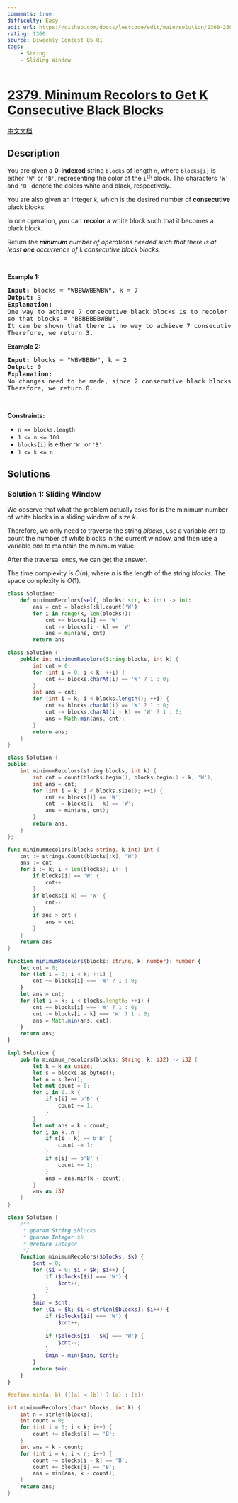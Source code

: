 ```yaml
---
comments: true
difficulty: Easy
edit_url: https://github.com/doocs/leetcode/edit/main/solution/2300-2399/2379.Minimum%20Recolors%20to%20Get%20K%20Consecutive%20Black%20Blocks/README_EN.md
rating: 1360
source: Biweekly Contest 85 Q1
tags:
    - String
    - Sliding Window
---
```


<!-- problem:start -->

# [2379. Minimum Recolors to Get K Consecutive Black Blocks](https://leetcode.com/problems/minimum-recolors-to-get-k-consecutive-black-blocks)

[中文文档](/solution/2300-2399/2379.Minimum%20Recolors%20to%20Get%20K%20Consecutive%20Black%20Blocks/README.md)

## Description

<p>You are given a <strong>0-indexed</strong> string <code>blocks</code> of length <code>n</code>, where <code>blocks[i]</code> is either <code>&#39;W&#39;</code> or <code>&#39;B&#39;</code>, representing the color of the <code>i<sup>th</sup></code> block. The characters <code>&#39;W&#39;</code> and <code>&#39;B&#39;</code> denote the colors white and black, respectively.</p>

<p>You are also given an integer <code>k</code>, which is the desired number of <strong>consecutive</strong> black blocks.</p>

<p>In one operation, you can <strong>recolor</strong> a white block such that it becomes a black block.</p>

<p>Return<em> the <strong>minimum</strong> number of operations needed such that there is at least <strong>one</strong> occurrence of </em><code>k</code><em> consecutive black blocks.</em></p>

<p>&nbsp;</p>
<p><strong class="example">Example 1:</strong></p>

<pre>
<strong>Input:</strong> blocks = &quot;WBBWWBBWBW&quot;, k = 7
<strong>Output:</strong> 3
<strong>Explanation:</strong>
One way to achieve 7 consecutive black blocks is to recolor the 0th, 3rd, and 4th blocks
so that blocks = &quot;BBBBBBBWBW&quot;. 
It can be shown that there is no way to achieve 7 consecutive black blocks in less than 3 operations.
Therefore, we return 3.
</pre>

<p><strong class="example">Example 2:</strong></p>

<pre>
<strong>Input:</strong> blocks = &quot;WBWBBBW&quot;, k = 2
<strong>Output:</strong> 0
<strong>Explanation:</strong>
No changes need to be made, since 2 consecutive black blocks already exist.
Therefore, we return 0.
</pre>

<p>&nbsp;</p>
<p><strong>Constraints:</strong></p>

<ul>
	<li><code>n == blocks.length</code></li>
	<li><code>1 &lt;= n &lt;= 100</code></li>
	<li><code>blocks[i]</code> is either <code>&#39;W&#39;</code> or <code>&#39;B&#39;</code>.</li>
	<li><code>1 &lt;= k &lt;= n</code></li>
</ul>

## Solutions

<!-- solution:start -->

### Solution 1: Sliding Window

We observe that what the problem actually asks for is the minimum number of white blocks in a sliding window of size $k$.

Therefore, we only need to traverse the string $blocks$, use a variable $cnt$ to count the number of white blocks in the current window, and then use a variable $ans$ to maintain the minimum value.

After the traversal ends, we can get the answer.

The time complexity is $O(n)$, where $n$ is the length of the string $blocks$. The space complexity is $O(1)$.

<!-- tabs:start -->

```python
class Solution:
    def minimumRecolors(self, blocks: str, k: int) -> int:
        ans = cnt = blocks[:k].count('W')
        for i in range(k, len(blocks)):
            cnt += blocks[i] == 'W'
            cnt -= blocks[i - k] == 'W'
            ans = min(ans, cnt)
        return ans
```

```java
class Solution {
    public int minimumRecolors(String blocks, int k) {
        int cnt = 0;
        for (int i = 0; i < k; ++i) {
            cnt += blocks.charAt(i) == 'W' ? 1 : 0;
        }
        int ans = cnt;
        for (int i = k; i < blocks.length(); ++i) {
            cnt += blocks.charAt(i) == 'W' ? 1 : 0;
            cnt -= blocks.charAt(i - k) == 'W' ? 1 : 0;
            ans = Math.min(ans, cnt);
        }
        return ans;
    }
}
```

```cpp
class Solution {
public:
    int minimumRecolors(string blocks, int k) {
        int cnt = count(blocks.begin(), blocks.begin() + k, 'W');
        int ans = cnt;
        for (int i = k; i < blocks.size(); ++i) {
            cnt += blocks[i] == 'W';
            cnt -= blocks[i - k] == 'W';
            ans = min(ans, cnt);
        }
        return ans;
    }
};
```

```go
func minimumRecolors(blocks string, k int) int {
	cnt := strings.Count(blocks[:k], "W")
	ans := cnt
	for i := k; i < len(blocks); i++ {
		if blocks[i] == 'W' {
			cnt++
		}
		if blocks[i-k] == 'W' {
			cnt--
		}
		if ans > cnt {
			ans = cnt
		}
	}
	return ans
}
```

```ts
function minimumRecolors(blocks: string, k: number): number {
    let cnt = 0;
    for (let i = 0; i < k; ++i) {
        cnt += blocks[i] === 'W' ? 1 : 0;
    }
    let ans = cnt;
    for (let i = k; i < blocks.length; ++i) {
        cnt += blocks[i] === 'W' ? 1 : 0;
        cnt -= blocks[i - k] === 'W' ? 1 : 0;
        ans = Math.min(ans, cnt);
    }
    return ans;
}
```

```rust
impl Solution {
    pub fn minimum_recolors(blocks: String, k: i32) -> i32 {
        let k = k as usize;
        let s = blocks.as_bytes();
        let n = s.len();
        let mut count = 0;
        for i in 0..k {
            if s[i] == b'B' {
                count += 1;
            }
        }
        let mut ans = k - count;
        for i in k..n {
            if s[i - k] == b'B' {
                count -= 1;
            }
            if s[i] == b'B' {
                count += 1;
            }
            ans = ans.min(k - count);
        }
        ans as i32
    }
}
```

```php
class Solution {
    /**
     * @param String $blocks
     * @param Integer $k
     * @return Integer
     */
    function minimumRecolors($blocks, $k) {
        $cnt = 0;
        for ($i = 0; $i < $k; $i++) {
            if ($blocks[$i] === 'W') {
                $cnt++;
            }
        }
        $min = $cnt;
        for ($i = $k; $i < strlen($blocks); $i++) {
            if ($blocks[$i] === 'W') {
                $cnt++;
            }
            if ($blocks[$i - $k] === 'W') {
                $cnt--;
            }
            $min = min($min, $cnt);
        }
        return $min;
    }
}
```

```c
#define min(a, b) (((a) < (b)) ? (a) : (b))

int minimumRecolors(char* blocks, int k) {
    int n = strlen(blocks);
    int count = 0;
    for (int i = 0; i < k; i++) {
        count += blocks[i] == 'B';
    }
    int ans = k - count;
    for (int i = k; i < n; i++) {
        count -= blocks[i - k] == 'B';
        count += blocks[i] == 'B';
        ans = min(ans, k - count);
    }
    return ans;
}
```

<!-- tabs:end -->

<!-- solution:end -->

<!-- problem:end -->
